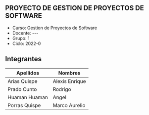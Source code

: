 ## PROYECTO DE GESTION DE PROYECTOS DE SOFTWARE
- Curso: Gestion de Proyectos de Software
- Docente: ---
- Grupo: 1
- Ciclo: 2022-0

## Integrantes
| Apellidos | Nombres |
| --------- | ------- |
| Arias Quispe | Alexis Enrique |
| Prado Cunto | Rodrigo |
| Huaman Huaman | Angel |
| Porras Quispe | Marco Aurelio |
